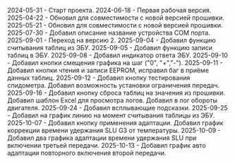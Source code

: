 2024-05-31 - Старт проекта.
2024-06-18 - Первая рабочая версия.
2025-04-22 - Обновил для совместимости с новой версией прошивки.
2025-05-21 - Обновил для совместимости с новой версией прошивки.
2025-07-30 - Добавил описание название устройства COM порта.
2025-09-01 - Переход на версию 2.
2025-09-04 - Добавил функцию считывания таблиц из ЭБУ.
2025-09-05 - Добавил функцию записи таблиц в ЭБУ.
2025-09-08 - Добавил индикатор ответа ЭБУ.
2025-09-10 - Добавил кнопки смещения графика на шаг ("0", "+","-").
2025-09-11 - Добавил кнопки чтения и записи EEPROM, исправил баг в приёме данных таблиц.
2025-09-12 - Добавил кнопку тестирования спидометра.
				Добавил возможность установки ограничения передач.
2025-09-16 - Добавил кнопку сброса таблиц на значения из прошивки.
				Добавил шаблон Excel для просмотра логов.
				Добавил в лог обороты двигателя.
2025-09-24 - Добавил всплывающие подсказки.
2025-09-25 - Добавил на график линию на момент считывания таблицы из ЭБУ.
2025-10-07 - Добавил кнопку применения адаптации.
				Добавил график коррекции времени удержания SLU G3 от температуры.
2025-10-09 - Добавил два графика адаптации времени удержания SLU при включении третьей передачи.
2025-10-13 - Добавил график авто адаптации повторного включения второй передачи.